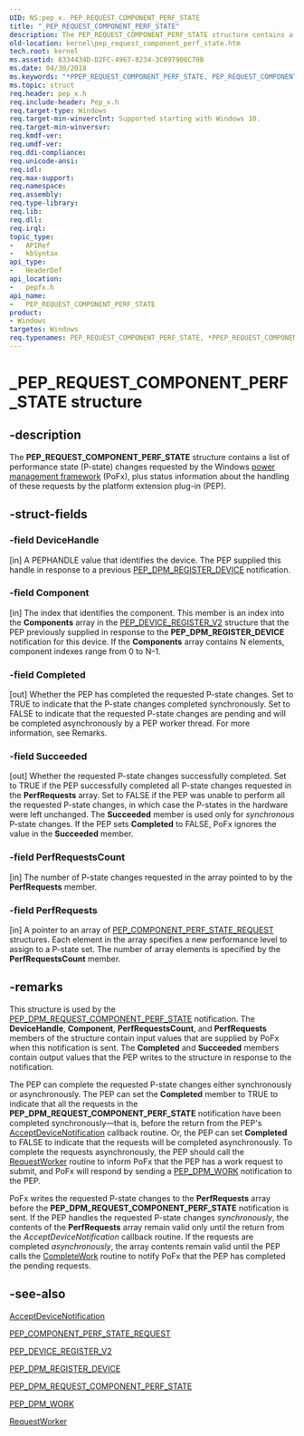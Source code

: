 ```yaml
---
UID: NS:pep_x._PEP_REQUEST_COMPONENT_PERF_STATE
title: "_PEP_REQUEST_COMPONENT_PERF_STATE"
description: The PEP_REQUEST_COMPONENT_PERF_STATE structure contains a list of performance state (P-state) changes requested by the Windows power management framework (PoFx), plus status information about the handling of these requests by the platform extension plug-in (PEP).
old-location: kernel\pep_request_component_perf_state.htm
tech.root: kernel
ms.assetid: 8334434D-D2FC-4967-8234-3C097908C70B
ms.date: 04/30/2018
ms.keywords: "*PPEP_REQUEST_COMPONENT_PERF_STATE, PEP_REQUEST_COMPONENT_PERF_STATE, PEP_REQUEST_COMPONENT_PERF_STATE structure [Kernel-Mode Driver Architecture], PPEP_REQUEST_COMPONENT_PERF_STATE, PPEP_REQUEST_COMPONENT_PERF_STATE structure pointer [Kernel-Mode Driver Architecture], _PEP_REQUEST_COMPONENT_PERF_STATE, kernel.pep_request_component_perf_state, pepfx/PEP_REQUEST_COMPONENT_PERF_STATE, pepfx/PPEP_REQUEST_COMPONENT_PERF_STATE"
ms.topic: struct
req.header: pep_x.h
req.include-header: Pep_x.h
req.target-type: Windows
req.target-min-winverclnt: Supported starting with Windows 10.
req.target-min-winversvr: 
req.kmdf-ver: 
req.umdf-ver: 
req.ddi-compliance: 
req.unicode-ansi: 
req.idl: 
req.max-support: 
req.namespace: 
req.assembly: 
req.type-library: 
req.lib: 
req.dll: 
req.irql: 
topic_type:
-	APIRef
-	kbSyntax
api_type:
-	HeaderDef
api_location:
-	pepfx.h
api_name:
-	PEP_REQUEST_COMPONENT_PERF_STATE
product:
- Windows
targetos: Windows
req.typenames: PEP_REQUEST_COMPONENT_PERF_STATE, *PPEP_REQUEST_COMPONENT_PERF_STATE
---
```


# _PEP_REQUEST_COMPONENT_PERF_STATE structure


## -description


The <b>PEP_REQUEST_COMPONENT_PERF_STATE</b> structure contains a list of performance state (P-state) changes requested by the Windows <a href="https://msdn.microsoft.com/B08F8ABF-FD43-434C-A345-337FBB799D9B">power management framework</a> (PoFx), plus status information about the handling of these requests by the platform extension plug-in (PEP).


## -struct-fields




### -field DeviceHandle

[in] A PEPHANDLE value that identifies the device. The PEP supplied this handle in response to a previous <a href="https://msdn.microsoft.com/library/windows/hardware/mt186849">PEP_DPM_REGISTER_DEVICE</a> notification.


### -field Component

[in] The index that identifies the component. This member is an index into the <b>Components</b> array in the <a href="https://msdn.microsoft.com/library/windows/hardware/mt186713">PEP_DEVICE_REGISTER_V2</a> structure that the PEP previously supplied in response to the <b>PEP_DPM_REGISTER_DEVICE</b> notification for this device. If the <b>Components</b> array contains N elements, component indexes range from 0 to N–1.


### -field Completed

[out] Whether the PEP has completed the requested P-state changes. Set to TRUE to indicate that the P-state changes completed synchronously. Set to FALSE to indicate that the requested P-state changes are pending and will be completed asynchronously by a PEP worker thread. For more information, see Remarks.


### -field Succeeded

[out] Whether the requested P-state changes successfully completed. Set to TRUE if the PEP successfully completed all P-state changes requested in the <b>PerfRequests</b> array. Set to FALSE if the PEP was unable to perform all the requested P-state changes, in which case the P-states in the hardware were left unchanged. The <b>Succeeded</b> member is used only for <i>synchronous</i> P-state changes. If the PEP sets <b>Completed</b> to FALSE, PoFx ignores the value in the <b>Succeeded</b> member.


### -field PerfRequestsCount

[in] The number of P-state changes requested in the array pointed to by the <b>PerfRequests</b> member.


### -field PerfRequests

[in] A pointer to an array of <a href="https://msdn.microsoft.com/library/windows/hardware/mt186703">PEP_COMPONENT_PERF_STATE_REQUEST</a> structures. Each element in the array specifies a new performance level to assign to a P-state set. The number of array elements is specified by the <b>PerfRequestsCount</b> member.


## -remarks



This structure is used by the <a href="https://msdn.microsoft.com/library/windows/hardware/mt186852">PEP_DPM_REQUEST_COMPONENT_PERF_STATE</a> notification. The <b>DeviceHandle</b>, <b>Component</b>, <b>PerfRequestsCount</b>, and <b>PerfRequests</b> members of the structure contain input values that are supplied by PoFx when this notification is sent. The <b>Completed</b> and <b>Succeeded</b> members contain output values that the PEP writes to the structure in response to the notification.

The PEP can complete the requested P-state changes either synchronously or asynchronously. The PEP can set the <b>Completed</b> member to TRUE to indicate that all the requests in the <b>PEP_DPM_REQUEST_COMPONENT_PERF_STATE</b> notification have been completed synchronously—that is, before the return from the PEP's <a href="https://msdn.microsoft.com/library/windows/hardware/mt186626">AcceptDeviceNotification</a> callback routine. Or, the PEP can set <b>Completed</b> to FALSE to indicate that the requests will be completed asynchronously. To complete the requests asynchronously, the PEP should call the <a href="https://msdn.microsoft.com/library/windows/hardware/mt186884">RequestWorker</a> routine to inform PoFx that the PEP has a work request to submit, and PoFx will respond by sending a <a href="https://docs.microsoft.com/windows-hardware/drivers/kernel/using-peps-for-acpi-services">PEP_DPM_WORK</a> notification to the PEP.

PoFx writes the requested P-state changes to the <b>PerfRequests</b> array before the <b>PEP_DPM_REQUEST_COMPONENT_PERF_STATE</b> notification is sent. If the PEP handles the requested P-state changes <i>synchronously</i>, the contents of the <b>PerfRequests</b> array remain valid only until the return from the <i>AcceptDeviceNotification</i> callback routine. If the requests are completed <i>asynchronously</i>,  the array contents remain valid until the PEP calls the <a href="https://msdn.microsoft.com/library/windows/hardware/mt186629">CompleteWork</a> routine to notify PoFx that the PEP has completed the pending requests.




## -see-also




<a href="https://msdn.microsoft.com/library/windows/hardware/mt186626">AcceptDeviceNotification</a>



<a href="https://msdn.microsoft.com/library/windows/hardware/mt186703">PEP_COMPONENT_PERF_STATE_REQUEST</a>



<a href="https://msdn.microsoft.com/library/windows/hardware/mt186713">PEP_DEVICE_REGISTER_V2</a>



<a href="https://msdn.microsoft.com/library/windows/hardware/mt186849">PEP_DPM_REGISTER_DEVICE</a>



<a href="https://msdn.microsoft.com/library/windows/hardware/mt186852">PEP_DPM_REQUEST_COMPONENT_PERF_STATE</a>



<a href="https://docs.microsoft.com/windows-hardware/drivers/kernel/using-peps-for-acpi-services">PEP_DPM_WORK</a>



<a href="https://msdn.microsoft.com/library/windows/hardware/mt186884">RequestWorker</a>
 

 

